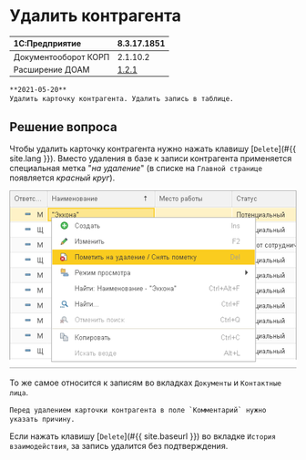 # Удалить контрагента

|1C:Предприятие|8.3.17.1851
|:--- |:--- 
|Документооборот КОРП|2.1.10.2
|Расширение ДОАМ|[1.2.1]

[1.2.1]: //github.com/kc-doam/doam.cfe/releases

``` warning
**2021-05-20**  
Удалить карточку контрагента. Удалить запись в таблице.
```

## Решение вопроса

Чтобы удалить карточку контрагента нужно нажать клавишу 
[`Delete`](#{{ site.lang }}). Вместо удаления в базе к записи контрагента 
применяется специальная метка "*на удаление*" (в списке на `Главной странице` 
появляется *красный круг*).  

![Пометить на удаление](images/mark_menu.png)

То же самое относится к записям во вкладках `Документы` и `Контактные лица`.

``` note
Перед удалением карточки контрагента в поле `Комментарий` нужно указать причину.
```

Если нажать клавишу [`Delete`](#{{ site.baseurl }}) во вкладке 
`История взаимодействия`, за запись удалится без подтверждения.

